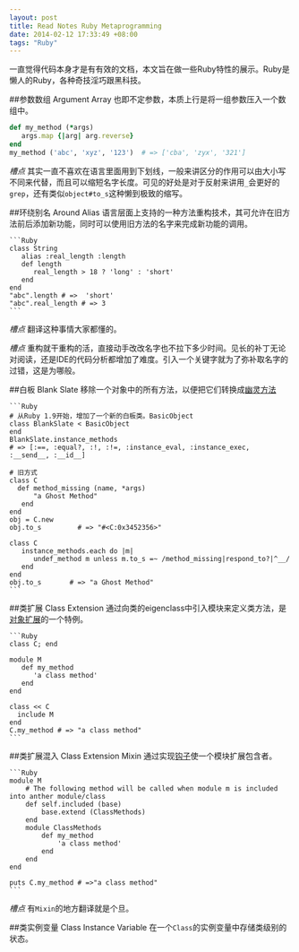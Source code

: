 ```yaml
---
layout: post
title: Read Notes Ruby Metaprogramming
date: 2014-02-12 17:33:49 +08:00
tags: "Ruby"
---
```


一直觉得代码本身才是有有效的文档，本文旨在做一些Ruby特性的展示。Ruby是懒人的Ruby，各种奇技淫巧跟黑科技。

##参数数组 Argument Array
也即不定参数，本质上行是将一组参数压入一个数组中。

```Ruby
def my_method (*args)
   args.map {|arg| arg.reverse}
end
my_method ('abc', 'xyz', '123')  # => ['cba', 'zyx', '321']
```

*槽点* 其实一直不喜欢在语言里面用到下划线，一般来讲区分的作用可以由大小写不同来代替，而且可以缩短名字长度。可见的好处是对于反射来讲用`_`会更好的`grep`，还有类似`object#to_s`这种懒到极致的缩写。

##环绕别名 Around Alias
语言层面上支持的一种方法重构技术，其可允许在旧方法前后添加新功能，同时可以使用旧方法的名字来完成新功能的调用。

	```Ruby
	class String
	   alias :real_length :length
	   def length
	      real_length > 18 ? 'long' : 'short'
	   end
	end
	"abc".length # =>  'short'
	"abc".real_length # => 3
	```

*槽点* 翻译这种事情大家都懂的。

*槽点* 重构就干重构的活，直接动手改改名字也不拉下多少时间。见长的补丁无论对阅读，还是IDE的代码分析都增加了难度。引入一个关键字就为了弥补取名字的过错，这是为哪般。

##白板 Blank Slate
移除一个对象中的所有方法，以便把它们转换成[幽灵方法](#)

	```Ruby
	# 从Ruby 1.9开始，增加了一个新的白板类。BasicObject
	class BlankSlate < BasicObject
	end
	BlankSlate.instance_methods 
	# => [:==, :equal?, :!, :!=, :instance_eval, :instance_exec, :__send__, :__id__]
	
	# 旧方式
	class C
	  def method_missing (name, *args)
	      "a Ghost Method"
	   end
	end
	obj = C.new
	obj.to_s         # => "#<C:0x3452356>"
	
	class C
	   instance_methods.each do |m|
	      undef_method m unless m.to_s =~ /method_missing|respond_to?|^__/
	   end
	end
	obj.to_s       # => "a Ghost Method"
	```

##类扩展 Class Extension
通过向类的eigenclass中引入模块来定义类方法，是[对象扩展]()的一个特例。

	```Ruby
	class C; end
	
	module M
	   def my_method
	      'a class method'
	   end 
	end
	
	class << C
	  include M
	end
	C.my_method # => "a class method"
	```

##类扩展混入 Class Extension Mixin
通过实现[钩子]()使一个模块扩展包含者。

	```Ruby
	module M
	    # The following method will be called when module m is included into anther module/class
	    def self.included (base)
	        base.extend (ClassMethods)
	    end
	    module ClassMethods
	        def my_method
	            'a class method'
	        end
	    end
	end
	
	puts C.my_method # =>"a class method"
	```

*槽点* 有`Mixin`的地方翻译就是个旦。

##类实例变量 Class Instance Variable
在一个`Class`的实例变量中存储类级别的状态。
